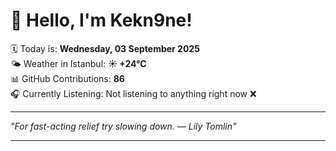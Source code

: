 # 👋 Hello, I'm Kekn9ne!

🗓️ Today is: **Wednesday, 03 September 2025**  
🌤️ Weather in Istanbul: **☀️   +24°C**  
📊 GitHub Contributions: **86**  
🎧 Currently Listening: Not listening to anything right now ❌

---

_"For fast-acting relief try slowing down. — *Lily Tomlin*"_

---
